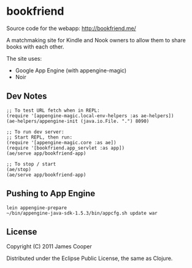 # bookfriend

Source code for the webapp:  http://bookfriend.me/

A matchmaking site for Kindle and Nook owners to allow them to share books with
each other.

The site uses:

* Google App Engine (with appengine-magic)
* Noir

## Dev Notes

    ;; To test URL fetch when in REPL:
    (require '[appengine-magic.local-env-helpers :as ae-helpers])
    (ae-helpers/appengine-init (java.io.File. ".") 8090)

    ;; To run dev server:
    ;; Start REPL, then run:
    (require '[appengine-magic.core :as ae])
    (require '[bookfriend.app_servlet :as app])
    (ae/serve app/bookfriend-app)

    ;; To stop / start
    (ae/stop)
    (ae/serve app/bookfriend-app)

## Pushing to App Engine ##

    lein appengine-prepare
    ~/bin/appengine-java-sdk-1.5.3/bin/appcfg.sh update war


## License

Copyright (C) 2011 James Cooper

Distributed under the Eclipse Public License, the same as Clojure.
